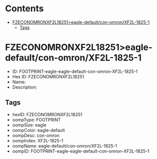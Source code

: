 



Contents
========

* [FZECONOMRONXF2L18251>eagle-default/con-omron/XF2L-1825-1](#fzeconomronxf2l18251eagle-defaultcon-omronxf2l-1825-1)
	* [Tags](#tags)

# FZECONOMRONXF2L18251>eagle-default/con-omron/XF2L-1825-1

- ID: FOOTPRINT-eagle-eagle-default-con-omron-XF2L-1825-1
- Hex ID: FZECONOMRONXF2L18251
- Name: 
- Description: 

## Tags

- hexID: FZECONOMRONXF2L18251
- oompType: FOOTPRINT
- oompSize: eagle
- oompColor: eagle-default
- oompDesc: con-omron
- oompIndex: XF2L-1825-1
- oompName: eagle-default/con-omron/XF2L-1825-1
- oompID: FOOTPRINT-eagle-eagle-default-con-omron-XF2L-1825-1

